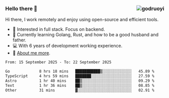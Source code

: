 ### Hello there 👋 <img align="right" src="https://github-readme-stats.vercel.app/api?username=godruoyi&show_icons=true" alt="godruoyi" />

Hi there, I work remotely and enjoy using open-source and efficient tools.

- 🔭 Interested in full stack. Focus on backend.
- 🌱 Currently learning Golang, Rust, and how to be a good husband and father.
- 💻 With 6 years of development working experience.
- 👒 [About me more](https://godruoyi.com/posts/about-godruoyi).



<!--START_SECTION:waka-->

```txt
From: 15 September 2025 - To: 22 September 2025

Go             8 hrs 18 mins   ███████████▒░░░░░░░░░░░░░   45.89 %
TypeScript     4 hrs 59 mins   ███████░░░░░░░░░░░░░░░░░░   27.59 %
Astro          1 hr 40 mins    ██▒░░░░░░░░░░░░░░░░░░░░░░   09.29 %
Text           1 hr 36 mins    ██▒░░░░░░░░░░░░░░░░░░░░░░   08.85 %
Other          31 mins         ▓░░░░░░░░░░░░░░░░░░░░░░░░   02.91 %
```

<!--END_SECTION:waka-->
